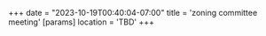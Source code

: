 +++
date = "2023-10-19T00:40:04-07:00"
title = 'zoning committee meeting'
[params]
    location = 'TBD'
+++